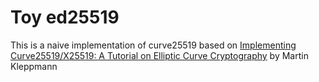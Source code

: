 # Toy ed25519
This is a naive implementation of curve25519 based on [Implementing Curve25519/X25519: A Tutorial on Elliptic Curve Cryptography](https://martin.kleppmann.com/papers/curve25519.pdf) by Martin Kleppmann
